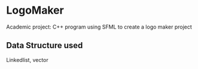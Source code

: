# LogoMaker
Academic project: C++ program using SFML to create a logo maker project

## Data Structure used
Linkedlist, vector
